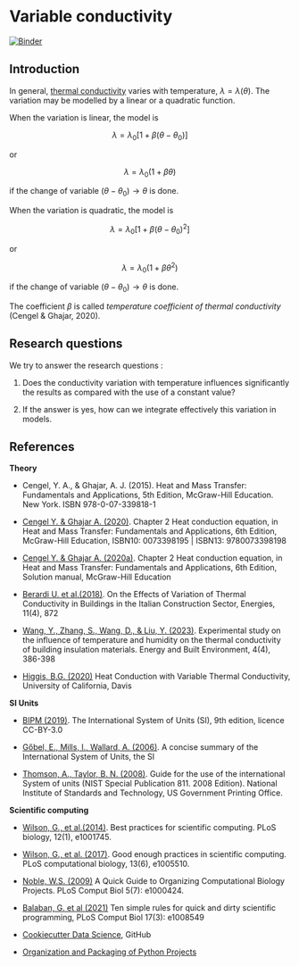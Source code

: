 # Variable conductivity

[![Binder](https://mybinder.org/badge_logo.svg)](https://mybinder.org/v2/gh/cghiaus/var_cond/HEAD)

## Introduction

In general, [thermal conductivity](https://en.m.wikipedia.org/wiki/Thermal_conductivity_and_resistivity) varies with temperature, $\lambda = \lambda(\theta)$. The variation may be modelled by a linear or a quadratic function.

When the variation is linear, the model is

$$
\lambda = \lambda_0 [1 + \beta (\theta - \theta_0)]
$$

or

$$\lambda = \lambda_0 (1 + \beta \theta)$$

if the change of variable $(\theta - \theta_0) \rightarrow \theta$ is done.

When the variation is quadratic, the model is

$$
\lambda = \lambda_0 [1 + \beta (\theta - \theta_0)^2]
$$

or

$$\lambda = \lambda_0 (1 + \beta \theta^2)$$

if the change of variable $(\theta - \theta_0) \rightarrow \theta$ is done.

The coefficient $\beta$ is called _temperature coefficient of thermal conductivity_ (Cengel & Ghajar, 2020).

## Research questions

We try to answer the research questions :

1. Does the conductivity variation with temperature influences significantly the results as compared with the use of a constant value?

2. If the answer is yes, how can we integrate effectively this variation in models.


## References

__Theory__
- Cengel, Y. A., & Ghajar, A. J. (2015). Heat and Mass Transfer: Fundamentals and Applications, 5th Edition, McGraw-Hill Education. New York. ISBN 978-0-07-339818-1

- [Cengel Y. & Ghajar A. (2020)](https://www.studocu.com/in/document/priyadarshini-engineering-college/english/htchapter-02-xyz/42524065). Chapter 2 Heat conduction equation, in Heat and Mass Transfer: Fundamentals and Applications, 6th Edition, McGraw-Hill Education, ISBN10: 0073398195 | ISBN13: 9780073398198

- [Cengel Y. & Ghajar A. (2020a)](https://www.studocu.com/row/document/celal-bayar-universitesi/engineering-mechanics/heat-chap02-094-this-is-summaries/11179160). Chapter 2 Heat conduction equation, in Heat and Mass Transfer: Fundamentals and Applications, 6th Edition, Solution manual, McGraw-Hill Education

- [Berardi U. et al.(2018)](https://doi.org/10.3390/en11040872). On the Effects of Variation of Thermal Conductivity in
Buildings in the Italian Construction Sector, Energies, 11(4), 872

- [Wang, Y., Zhang, S., Wang, D., & Liu, Y. (2023)](https://doi.org/10.1016/j.enbenv.2022.02.008). Experimental study on the influence of temperature and humidity on the thermal conductivity of building insulation materials. Energy and Built Environment, 4(4), 386-398

- [Higgis, B.G. (2020)](https://doi.org/10.13140/RG.2.2.17178.36805) Heat Conduction with Variable Thermal Conductivity, University of California, Davis

__SI Units__
- [BIPM (2019)](https://www.bipm.org/documents/20126/41483022/SI-Brochure-9-EN.pdf/2d2b50bf-f2b4-9661-f402-5f9d66e4b507?version=1.11&t=1671101192839&download=true). The International System of Units (SI), 9th edition, licence CC-BY-3.0

- [Gőbel, E., Mills, I., Wallard,  A. (2006)](https://www.bipm.org/documents/20126/41483022/SI-Brochure-9-concise-EN.pdf/2fda4656-e236-0fcb-3867-36ca74eea4e3). A concise summary of the International System of Units, the SI

- [Thomson, A., Taylor, B. N. (2008)](https://nvlpubs.nist.gov/nistpubs/Legacy/SP/nistspecialpublication811e2008.pdf). Guide for the use of the international System of units (NIST Special Publication 811․ 2008 Edition). National Institute of Standards and Technology, US Government Printing Office.

__Scientific computing__

- [Wilson, G., et al.(2014)](https://doi.org/10.1371/journal.pbio.1001745). Best practices for scientific computing. PLoS biology, 12(1), e1001745.

- [Wilson, G., et al. (2017)](https://doi.org/10.1371/journal.pcbi.1005510). Good enough practices in scientific computing. PLoS computational biology, 13(6), e1005510.

- [Noble, W.S. (2009)](https://doi.org/10.1371/journal.pcbi.1000424) A Quick Guide to Organizing Computational Biology Projects. PLoS Comput Biol 5(7): e1000424.

- [Balaban, G. et al (2021)](https://doi.org/10.1371/journal.pcbi.1008549) Ten simple rules for quick and dirty scientific programming, PLoS Comput Biol 17(3): e1008549

- [Cookiecutter Data Science](https://drivendata.github.io/cookiecutter-data-science/), GitHub

- [Organization and Packaging of Python Projects](https://rabernat.github.io/research_computing/organization-and-packaging-of-python-projects.html)